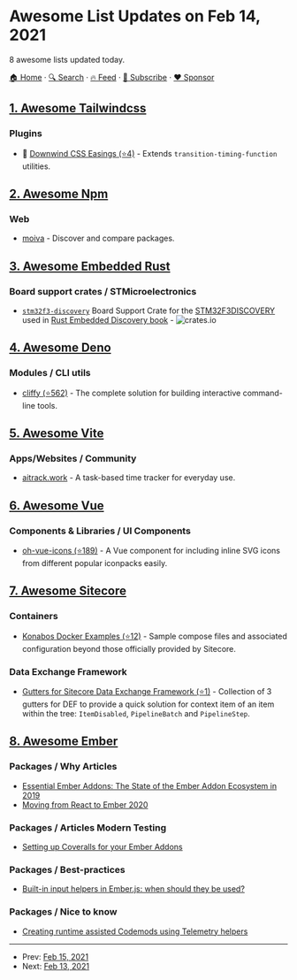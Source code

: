# Awesome List Updates on Feb 14, 2021

8 awesome lists updated today.

[🏠 Home](/README.md) · [🔍 Search](https://www.trackawesomelist.com/search/) · [🔥 Feed](https://www.trackawesomelist.com/rss.xml) · [📮 Subscribe](https://trackawesomelist.us17.list-manage.com/subscribe?u=d2f0117aa829c83a63ec63c2f&id=36a103854c) · [❤️  Sponsor](https://github.com/sponsors/theowenyoung)



## [1. Awesome Tailwindcss](/content/aniftyco/awesome-tailwindcss/README.md)

### Plugins

*   💼 [Downwind CSS Easings (⭐4)](https://github.com/downwindcss/easings) - Extends `transition-timing-function` utilities.

## [2. Awesome Npm](/content/sindresorhus/awesome-npm/README.md)

### Web

*   [moiva](https://moiva.io) - Discover and compare packages.

## [3. Awesome Embedded Rust](/content/rust-embedded/awesome-embedded-rust/README.md)

### Board support crates / STMicroelectronics

*   [`stm32f3-discovery`](https://crates.io/crates/stm32f3-discovery) Board Support Crate for the [STM32F3DISCOVERY](http://www.st.com/en/evaluation-tools/stm32f3discovery.html) used in [Rust Embedded Discovery book](https://rust-embedded.github.io/discovery/index.html) - ![crates.io](https://img.shields.io/crates/v/stm32f3-discovery)

## [4. Awesome Deno](/content/denolib/awesome-deno/README.md)

### Modules / CLI utils

*   [cliffy (⭐562)](https://github.com/c4spar/deno-cliffy) - The complete solution for building interactive command-line tools.

## [5. Awesome Vite](/content/vitejs/awesome-vite/README.md)

### Apps/Websites / Community

*   [aitrack.work](https://aitrack.work) - A task-based time tracker for everyday use.

## [6. Awesome Vue](/content/vuejs/awesome-vue/README.md)

### Components & Libraries / UI Components

*   [oh-vue-icons (⭐189)](https://github.com/Renovamen/oh-vue-icons) - A Vue component for including inline SVG icons from different popular iconpacks easily.

## [7. Awesome Sitecore](/content/MartinMiles/awesome-sitecore/README.md)

### Containers

*   [Konabos Docker Examples (⭐12)](https://github.com/konabos/konabos-docker-examples) - Sample compose files and associated configuration beyond those officially provided by Sitecore.

### Data Exchange Framework

*   [Gutters for Sitecore Data Exchange Framework (⭐1)](https://github.com/KayeeNL/Sitecore.DataExchange.Gutters) - Collection of 3 gutters for DEF to provide a quick solution for context item of an item within the tree: `ItemDisabled`, `PipelineBatch` and `PipelineStep`.

## [8. Awesome Ember](/content/ember-community-russia/awesome-ember/README.md)

### Packages / Why Articles

*   [Essential Ember Addons: The State of the Ember Addon Ecosystem in 2019](https://0xadada.pub/2019/06/17/essential-ember-addons/)
*   [Moving from React to Ember 2020](http://medium.com/@nowims/moving-from-react-to-ember-2020-86e082477d45)

### Packages / Articles Modern Testing

*   [Setting up Coveralls for your Ember Addons](http://hangaroundtheweb.com/2020/05/setting-up-coveralls-for-your-ember-addons/)

### Packages / Best-practices

*   [Built-in input helpers in Ember.js: when should they be used?](https://balinterdi.com/blog/built-in-input-helpers-in-ember-js-when-and-whether-they-should-be-used/)

### Packages / Nice to know

*   [Creating runtime assisted Codemods using Telemetry helpers](http://hangaroundtheweb.com/2019/10/creating-runtime-assisted-codemods-using-telemetry-helpers/)

---

- Prev: [Feb 15, 2021](/content/2021/02/15/README.md)
- Next: [Feb 13, 2021](/content/2021/02/13/README.md)